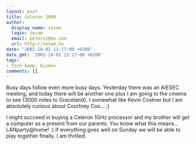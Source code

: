 ```yaml
---
layout: post
title: Celeron 1000
author:
  display_name: sesam
  login: sesam
  email: petersz@me.com
  url: http://sesam.hu
date: '2002-10-02 11:17:00 +0200'
date_gmt: '2002-10-02 12:17:00 +0200'
tags:
- Tech &amp; Gizmos
comments: []
---
```


Busy days follow even more busy days. Yesterday there was an AIESEC meeting, and today there will be another one plus I am going to the cinema to see {3000 miles to Graceland}. I somewhat like Kevin Costner but I am absolutely curious about Courtney Cox... ;)

I might succeed in buying a Celeron 1GHz processor and my brother will get a computer as a present from our parents. You know what this means... LANparty@home! :) If everything goes well on Sunday we will be able to play together finally. I am thrilled.
